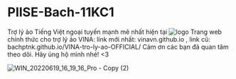 # PIISE-Bach-11KC1
Trợ lý ảo Tiếng Việt ngoại tuyến mạnh mẽ nhất hiện tại
![logo](https://user-images.githubusercontent.com/91135899/204718866-8c1f10f9-84e1-4ed6-90a0-19b13cec5dfc.jpg)
Trang web chính thức cho trợ lý ảo VINA: link mới nhất: vinavn.github.io , link cũ: bachptnk.github.io/VINA-tro-ly-ao-OFFICIAL/
Cảm ơn các bạn đã quan tâm theo dõi. Hãy ủng hộ mình nhé! <3

![WIN_20220619_16_19_16_Pro - Copy (2)](https://user-images.githubusercontent.com/91135899/204718778-38f75ba7-74ee-43b9-a14f-3a3a6783be9f.jpg)
